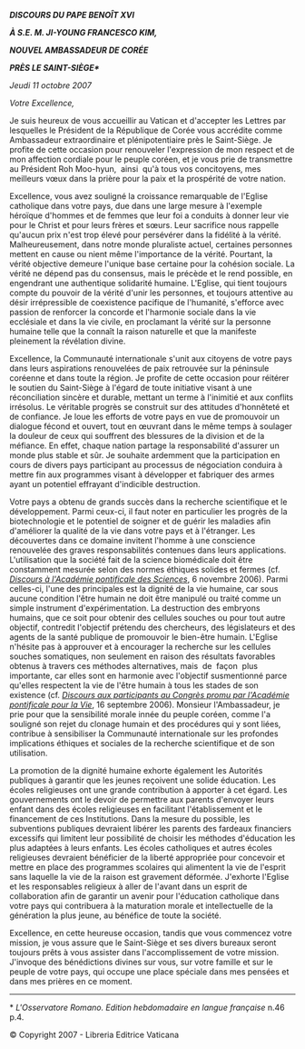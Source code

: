 ***DISCOURS DU PAPE BENOÎT XVI***

***À S.E. M.  JI-YOUNG FRANCESCO KIM,***

***NOUVEL AMBASSADEUR DE CORÉE***

***PRÈS LE SAINT-SIÈGE\****

*Jeudi 11 octobre 2007*

*Votre Excellence,*

Je suis heureux de vous accueillir au Vatican et d'accepter les Lettres par lesquelles le Président de la République de Corée vous accrédite comme Ambassadeur extraordinaire et plénipotentiaire près le Saint-Siège. Je profite de cette occasion pour renouveler l'expression de mon respect et de mon affection cordiale pour le peuple coréen, et je vous prie de transmettre au Président Roh Moo-hyun,  ainsi  qu'à tous vos concitoyens, mes meilleurs vœux dans la prière pour la paix et la prospérité de votre nation.

Excellence, vous avez souligné la croissance remarquable de l'Eglise catholique dans votre pays, due dans une large mesure à l'exemple héroïque d'hommes et de femmes que leur foi a conduits à donner leur vie pour le Christ et pour leurs frères et sœurs. Leur sacrifice nous rappelle qu'aucun prix n'est trop élevé pour persévérer dans la fidélité à la vérité. Malheureusement, dans notre monde pluraliste actuel, certaines personnes mettent en cause ou nient même l'importance de la vérité. Pourtant, la vérité objective demeure l'unique base certaine pour la cohésion sociale. La vérité ne dépend pas du consensus, mais le précède et le rend possible, en engendrant une authentique solidarité humaine. L'Eglise, qui tient toujours compte du pouvoir de la vérité d'unir les personnes, et toujours attentive au désir irrépressible de coexistence pacifique de l'humanité, s'efforce avec passion de renforcer la concorde et l'harmonie sociale dans la vie ecclésiale et dans la vie civile, en proclamant la vérité sur la personne humaine telle que la connaît la raison naturelle et que la manifeste pleinement la révélation divine.

Excellence, la Communauté internationale s'unit aux citoyens de votre pays dans leurs aspirations renouvelées de paix retrouvée sur la péninsule coréenne et dans toute la région. Je profite de cette occasion pour réitérer le soutien du Saint-Siège à l'égard de toute initiative visant à une réconciliation sincère et durable, mettant un terme à l'inimitié et aux conflits irrésolus. Le véritable progrès se construit sur des attitudes d'honnêteté et de confiance. Je loue les efforts de votre pays en vue de promouvoir un dialogue fécond et ouvert, tout en œuvrant dans le même temps à soulager la douleur de ceux qui souffrent des blessures de la division et de la méfiance. En effet, chaque nation partage la responsabilité d'assurer un monde plus stable et sûr. Je souhaite ardemment que la participation en cours de divers pays participant au processus de négociation conduira à mettre fin aux programmes visant à développer et fabriquer des armes ayant un potentiel effrayant d'indicible destruction.

Votre pays a obtenu de grands succès dans la recherche scientifique et le développement. Parmi ceux-ci, il faut noter en particulier les progrès de la biotechnologie et le potentiel de soigner et de guérir les maladies afin d'améliorer la qualité de la vie dans votre pays et à l'étranger. Les découvertes dans ce domaine invitent l'homme à une conscience renouvelée des graves responsabilités contenues dans leurs applications. L'utilisation que la société fait de la science biomédicale doit être constamment mesurée selon des normes éthiques solides et fermes (cf. *[Discours à l'Académie pontificale des Sciences](/content/benedict-xvi/fr/speeches/2006/november/documents/hf_ben-xvi_spe_20061106_academy-sciences.html)*, 6 novembre 2006). Parmi celles-ci, l'une des principales est la dignité de la vie humaine, car sous aucune condition l'être humain ne doit être manipulé ou traité comme un simple instrument d'expérimentation. La destruction des embryons humains, que ce soit pour obtenir des cellules souches ou pour tout autre objectif, contredit l'objectif prétendu des chercheurs, des législateurs et des agents de la santé publique de promouvoir le bien-être humain. L'Eglise n'hésite pas à approuver et à encourager la recherche sur les cellules souches somatiques, non seulement en raison des résultats favorables obtenus à travers ces méthodes alternatives, mais  de  façon  plus  importante, car elles sont en harmonie avec l'objectif susmentionné parce qu'elles respectent la vie de l'être humain à tous les stades de son existence (cf. *[Discours aux participants au Congrès promu par l'Académie pontificale pour la Vie](/content/benedict-xvi/fr/speeches/2006/september/documents/hf_ben-xvi_spe_20060916_pav.html)*, 16 septembre 2006). Monsieur l'Ambassadeur, je prie pour que la sensibilité morale innée du peuple coréen, comme l'a souligné son rejet du clonage humain et des procédures qui y sont liées, contribue à sensibiliser la Communauté internationale sur les profondes implications éthiques et sociales de la recherche scientifique et de son utilisation.

La promotion de la dignité humaine exhorte également les Autorités publiques à garantir que les jeunes reçoivent une solide éducation. Les écoles religieuses ont une grande contribution à apporter à cet égard. Les gouvernements ont le devoir de permettre aux parents d'envoyer leurs enfant dans des écoles religieuses en facilitant l'établissement et le financement de ces Institutions. Dans la mesure du possible, les subventions publiques devraient libérer les parents des fardeaux financiers excessifs qui limitent leur possibilité de choisir les méthodes d'éducation les plus adaptées à leurs enfants. Les écoles catholiques et autres écoles religieuses devraient bénéficier de la liberté appropriée pour concevoir et mettre en place des programmes scolaires qui alimentent la vie de l'esprit sans laquelle la vie de la raison est gravement déformée. J'exhorte l'Eglise et les responsables religieux à aller de l'avant dans un esprit de collaboration afin de garantir un avenir pour l'éducation catholique dans votre pays qui contribuera à la maturation morale et intellectuelle de la génération la plus jeune, au bénéfice de toute la société.

Excellence, en cette heureuse occasion, tandis que vous commencez votre mission, je vous assure que le Saint-Siège et ses divers bureaux seront toujours prêts à vous assister dans l'accomplissement de votre mission. J'invoque des bénédictions divines sur vous, sur votre famille et sur le peuple de votre pays, qui occupe une place spéciale dans mes pensées et dans mes prières en ce moment.

* * *

\* *L'Osservatore Romano. Edition hebdomadaire en langue française* n.46 p.4.

© Copyright 2007 - Libreria Editrice Vaticana